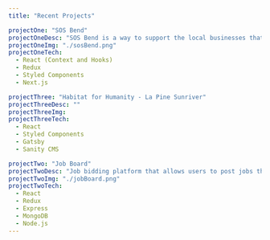 ```yaml
---
title: "Recent Projects"

projectOne: "SOS Bend"
projectOneDesc: "SOS Bend is a way to support the local businesses that you love and need in Bend. It allows you to continue to purchase from these businesses through store credits, providing them with much needed cash flow."
projectOneImg: "./sosBend.png"
projectOneTech:
  - React (Context and Hooks)
  - Redux
  - Styled Components
  - Next.js

projectThree: "Habitat for Humanity - La Pine Sunriver"
projectThreeDesc: ""
projectThreeImg:
projectThreeTech:
  - React
  - Styled Components
  - Gatsby
  - Sanity CMS

projectTwo: "Job Board"
projectTwoDesc: "Job bidding platform that allows users to post jobs that they would like completed. This provides other users the ability to bid on the jobs that they are interested in."
projectTwoImg: "./jobBoard.png"
projectTwoTech:
  - React
  - Redux
  - Express
  - MongoDB
  - Node.js
---
```

